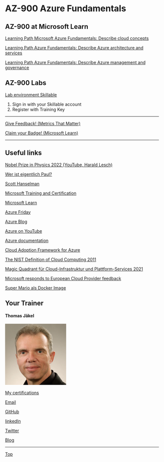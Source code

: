 # AZ-900 Azure Fundamentals

## AZ-900 at Microsoft Learn

[Learning Path Microsoft Azure Fundamentals: Describe cloud concepts](https://learn.microsoft.com/en-us/training/paths/microsoft-azure-fundamentals-describe-cloud-concepts/)

[Learning Path Azure Fundamentals: Describe Azure architecture and services](https://learn.microsoft.com/en-us/training/paths/azure-fundamentals-describe-azure-architecture-services/)

[Learning Path Azure Fundamentals: Describe Azure management and governance](https://learn.microsoft.com/en-us/training/paths/describe-azure-management-governance/)


## AZ-900 Labs

[Lab environment Skillable](https://brainymotion.learnondemand.net) 

1. Sign in with your Skillable account 
2. Register with Training Key

---

[Give Feedback! (Metrics That Matter)](#az-900-azure-fundamentals)

[Claim your Badge! (Microsoft Learn)](#az-900-azure-fundamentals)

---



## Useful links

[Nobel Prize in Physics 2022 (YouTube, Harald Lesch)](https://www.youtube.com/watch?v=-F8VFBrq1uU)

[Wer ist eigentlich Paul?](https://www.youtube.com/watch?v=FNZyCK1HwXM)

[Scott Hanselman](https://www.hanselman.com/)

[Microsoft Training and Certification](https://aka.ms/traincertposter)

[Microsoft Learn](https://docs.microsoft.com/en-us/learn/)

[Azure Friday](https://docs.microsoft.com/en-us/shows/azure-friday/)

[Azure Blog](https://azure.microsoft.com/en-us/blog/)

[Azure on YouTube](https://www.youtube.com/c/MicrosoftAzure)

[Azure documentation](https://docs.microsoft.com/en-us/azure/)

[Cloud Adoption Framework for Azure](https://docs.microsoft.com/en-us/azure/cloud-adoption-framework/)

[The NIST Definition of Cloud Computing 2011](https://csrc.nist.gov/publications/detail/sp/800-145/final)

[Magic Quadrant für Cloud-Infrastruktur und Plattform-Services 2021](https://www.gartner.com/technology/media-products/reprints/AWS/1-271W1OSP-DEU.html)

[Microsoft responds to European Cloud Provider feedback](https://blogs.microsoft.com/eupolicy/2022/05/18/microsoft-responds-to-european-cloud-provider-feedback-with-new-programs-and-principles/)

[Super Mario als Docker Image](https://hub.docker.com/r/bharathshetty4/supermario)




##  Your Trainer
#### Thomas Jäkel

<img src="https://github.com/www42/AFT/blob/5e0f3e5e76a66736eaf06845fafd9ce035d73b30/Profilbild.jpg" width="200"/>

[My certifications](https://www.credly.com/users/thomas-jakel)

[Email](mailto:thomas.jaekel@brainymotion.de?subject=AZ-900)

[GitHub](https://github.com/www42)

[linkedIn](https://linkedin.com/in/tjkkll)

[Twitter](https://twitter.com/tjkkll)

[Blog](https://blog.az.training)

---

[Top](#az-900-azure-fundamentals)